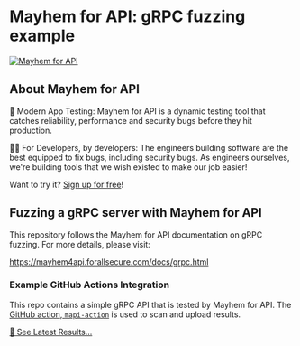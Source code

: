 # Mayhem for API: gRPC fuzzing example

[![Mayhem for API](https://mayhem4api.forallsecure.com/api/v1/api-target/forallsecure/abrewer-mapi-grpc-example/badge/icon.svg?scm_branch=main)](https://mayhem4api.forallsecure.com/forallsecure/abrewer-mapi-grpc-example/latest-job?scm_branch=main)


## About Mayhem for API

🧪 Modern App Testing: Mayhem for API is a dynamic testing tool that
catches reliability, performance and security bugs before they hit
production.

🧑‍💻 For Developers, by developers: The engineers building
software are the best equipped to fix bugs, including security bugs. As
engineers ourselves, we're building tools that we wish existed to make
our job easier!

Want to try it? [Sign up for free](http://mayhem4api.forallsecure.com/signup)!

## Fuzzing a gRPC server with Mayhem for API

This repository follows the Mayhem for API documentation on gRPC fuzzing. For
more details, please visit:

https://mayhem4api.forallsecure.com/docs/grpc.html
### Example GitHub Actions Integration

This repo contains a simple gRPC API that is tested by Mayhem for API. The
[GitHub action, `mapi-action`](https://github.com/forallsecure/mapi-action) is
used to scan and upload results.

[👀 See Latest Results...](https://mayhem4api.forallsecure.com/forallsecure/abrewer-mapi-grpc-example)
